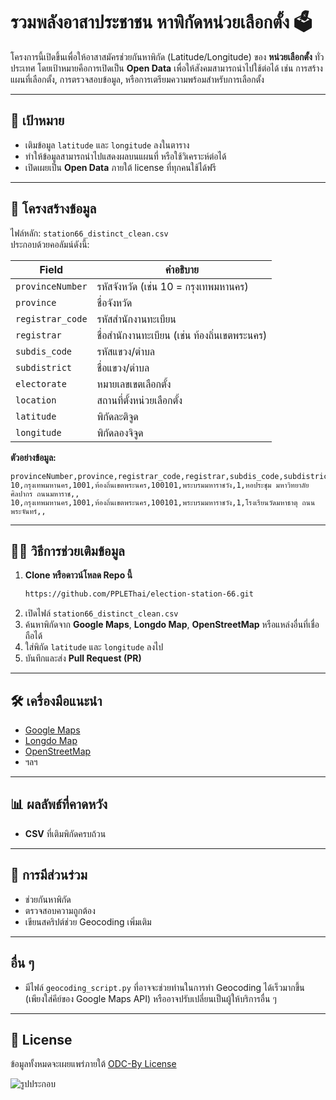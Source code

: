 # รวมพลังอาสาประชาชน หาพิกัดหน่วยเลือกตั้ง 🗳️

โครงการนี้เปิดขึ้นเพื่อให้อาสาสมัครช่วยกันหาพิกัด (Latitude/Longitude) ของ **หน่วยเลือกตั้ง** ทั่วประเทศ โดยเป้าหมายคือการเปิดเป็น **Open Data** เพื่อให้สังคมสามารถนำไปใช้ต่อได้ เช่น การสร้างแผนที่เลือกตั้ง, การตรวจสอบข้อมูล, หรือการเตรียมความพร้อมสำหรับการเลือกตั้ง

---

## 🎯 เป้าหมาย
- เติมข้อมูล `latitude` และ `longitude` ลงในตาราง
- ทำให้ข้อมูลสามารถนำไปแสดงผลบนแผนที่ หรือใช้วิเคราะห์ต่อได้
- เปิดเผยเป็น **Open Data** ภายใต้ license ที่ทุกคนใช้ได้ฟรี

---

## 📂 โครงสร้างข้อมูล
ไฟล์หลัก: `station66_distinct_clean.csv`  
ประกอบด้วยคอลัมน์ดังนี้:

| Field           | คำอธิบาย |
|-----------------|-----------|
| `provinceNumber` | รหัสจังหวัด (เช่น 10 = กรุงเทพมหานคร) |
| `province`       | ชื่อจังหวัด |
| `registrar_code` | รหัสสำนักงานทะเบียน |
| `registrar`      | ชื่อสำนักงานทะเบียน (เช่น ท้องถิ่นเขตพระนคร) |
| `subdis_code`    | รหัสแขวง/ตำบล |
| `subdistrict`    | ชื่อแขวง/ตำบล |
| `electorate`     | หมายเลขเขตเลือกตั้ง |
| `location`       | สถานที่ตั้งหน่วยเลือกตั้ง |
| `latitude`       | พิกัดละติจูด |
| `longitude`      | พิกัดลองจิจูด |

**ตัวอย่างข้อมูล:**
```csv
provinceNumber,province,registrar_code,registrar,subdis_code,subdistrict,electorate,location,latitude,longitude
10,กรุงเทพมหานคร,1001,ท้องถิ่นเขตพระนคร,100101,พระบรมมหาราชวัง,1,หอประชุม มหาวิทยาลัยศิลปากร ถนนมหาราช,,
10,กรุงเทพมหานคร,1001,ท้องถิ่นเขตพระนคร,100101,พระบรมมหาราชวัง,1,โรงเรียนวัดมหาธาตุ ถนนพระจันทร์,,
```

---

## 🙋‍♀️ วิธีการช่วยเติมข้อมูล

1. **Clone หรือดาวน์โหลด Repo นี้**
   ```bash
   https://github.com/PPLEThai/election-station-66.git
   ```
2. เปิดไฟล์ `station66_distinct_clean.csv`  
3. ค้นหาพิกัดจาก **Google Maps**, **Longdo Map**, **OpenStreetMap** หรือแหล่งอื่นที่เชื่อถือได้  
4. ใส่พิกัด `latitude` และ `longitude` ลงไป  
5. บันทึกและส่ง **Pull Request (PR)**

---

## 🛠️ เครื่องมือแนะนำ
- [Google Maps](https://maps.google.com/)
- [Longdo Map](https://map.longdo.com/)
- [OpenStreetMap](https://www.openstreetmap.org/)
- ฯลฯ

---

## 📊 ผลลัพธ์ที่คาดหวัง
- **CSV** ที่เติมพิกัดครบถ้วน  

---

## 🤝 การมีส่วนร่วม
- ช่วยกันหาพิกัด  
- ตรวจสอบความถูกต้อง  
- เขียนสคริปต์ช่วย Geocoding เพิ่มเติม

---

## อื่น ๆ
- มีไฟล์ `geocoding_script.py` ที่อาจจะช่วยท่านในการทำ Geocoding ได้เร็วมากขึ้น (เพียงใส่คีย์ของ Google Maps API) หรืออาจปรับเปลี่ยนเป็นผู้ให้บริการอื่น ๆ

---

## 📜 License
ข้อมูลทั้งหมดจะเผยแพร่ภายใต้ [ODC-By License](https://opendatacommons.org/licenses/by/)

![รูปประกอบ](https://raw.githubusercontent.com/PPLEThai/election-station-66/refs/heads/main/cp-image.png)
